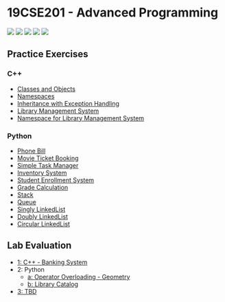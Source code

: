 # 19CSE201 - Advanced Programming 
![](https://img.shields.io/badge/Batch-22CYS-lightgreen) ![](https://img.shields.io/badge/UG-blue) ![](https://img.shields.io/badge/Subject-AdP-blue)
![](https://img.shields.io/badge/-HPOJ-brown) ![](https://img.shields.io/badge/Additional_Coverage-Code_Review-purple)  <br/>

## Practice Exercises
### C++
- [Classes and Objects](https://hpoj.cb.amrita.edu:8000/problem/19cse201ram01)
- [Namespaces](https://hpoj.cb.amrita.edu:8000/problem/19cse201ram02)
- [Inheritance with Exception Handling](https://hpoj.cb.amrita.edu:8000/problem/19cse201ram03)
- [Library Management System](https://hpoj.cb.amrita.edu:8000/problem/19cse201rampc1)
- [Namespace for Library Management System](https://hpoj.cb.amrita.edu:8000/problem/19cse201rampc2)

### Python
- [Phone Bill](https://hpoj.cb.amrita.edu:8000/problem/phone1)
- [Movie Ticket Booking](https://hpoj.cb.amrita.edu:8000/problem/19cse201python21e)
- [Simple Task Manager](https://hpoj.cb.amrita.edu:8000/problem/19cse201rampy01)
- [Inventory System](https://hpoj.cb.amrita.edu:8000/problem/19cse201pyp02)
- [Student Enrollment System](https://hpoj.cb.amrita.edu:8000/problem/19cse201pyp03)
- [Grade Calculation](https://hpoj.cb.amrita.edu:8000/problem/grade123)
- [Stack]()
- [Queue]()
- [Singly LinkedList]()
- [Doubly LinkedList]()
- [Circular LinkedList]()

## Lab Evaluation
- [1: C++ - Banking System](https://hpoj.cb.amrita.edu:8000/problem/19cse201ramp1)
- 2: Python
  - [a: Operator Overloading - Geometry](https://hpoj.cb.amrita.edu:8000/problem/19cse201cysl21)
  - [b: Library Catalog](https://hpoj.cb.amrita.edu:8000/problem/19cse201cysl22)
- [3: TBD]()
